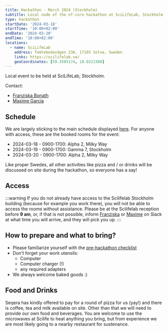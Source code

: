 ```yaml
---
title: Hackathon - March 2024 (Stockholm)
subtitle: Local node of the nf-core hackathon at SciLifeLab, Stockholm.
type: hackathon
startDate: '2024-03-18'
startTime: '10:00+02:00'
endDate: '2024-03-20'
endTime: '18:00+02:00'
locations:
  - name: SciLifeLab
    address: Tomtebodavägen 23A, 17165 Solna, Sweden
    links: https://scilifelab.se/
    geoCoordinates: [59.3505174, 18.0221508]
---
```


Local event to be held at SciLifeLab, Stockholm.

Contact:

- [<i class="fab fa-slack"></i> Franziska Bonath](https://nfcore.slack.com/team/UGP9YUCKD)
- [<i class="fab fa-slack"></i> Maxime Garcia](https://nfcore.slack.com/team/UE6D8290F)

## Schedule

We are largely sticking to the main schedule displayed [here](https://nf-co.re/events/2024/hackathon-march-2024#schedule). For anyone with access, these are the booked rooms for the event:

- 2024-03-18 - 0900-1700: Alpha 2, Milky Way
- 2024-03-19 - 0900-1700: Gamma 7, Stockholm
- 2024-03-20 - 0900-1700: Alpha 2, Milky Way

Like proper Swedes, all other activities like pizza and / or drinks will be discussed on site during the hackathon, so everyone has a say!

## Access

:::warning
If you do not already have access to the Scilifelab Stockholm building (because for example you work there), you will not be able to access the rooms without assistance. Please be at the Scilifelab reception before **9 am**, or, if that is not possible, inform [Franziska](https://nfcore.slack.com/team/UGP9YUCKD) or [Maxime](https://nfcore.slack.com/team/UE6D8290F) on Slack at what time you will arrive, and they will pick you up.
:::

## How to prepare and what to bring?

- Please familiarize yourself with the [pre-hackathon checklist](https://nf-co.re/events/2024/hackathon-march-2024#pre-hackathon-checklist)
- Don't forget your work utensils:
  - Computer
  - Computer charger (!)
  - any required adapters
- We always welcome baked goods :)

## Food and Drinks

Seqera has kindly offered to pay for a round of pizza for us (yay!) and there is coffee, tea and milk available on site. Other than that we will need to provide our own food and beverages. You are welcome to use the microwaves at Scilife to heat anything you bring, but from experience we are most likely going to a nearby restaurant for sustenance.
